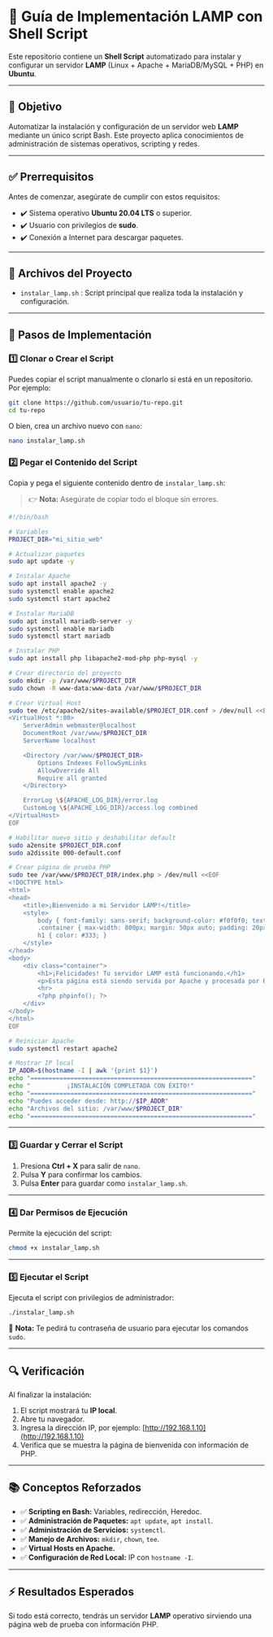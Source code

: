 # 📘 Guía de Implementación LAMP con Shell Script

Este repositorio contiene un **Shell Script** automatizado para instalar y configurar un servidor **LAMP** (Linux + Apache + MariaDB/MySQL + PHP) en **Ubuntu**.

---

## 🎯 Objetivo

Automatizar la instalación y configuración de un servidor web **LAMP** mediante un único script Bash. Este proyecto aplica conocimientos de administración de sistemas operativos, scripting y redes.

---

## ✅ Prerrequisitos

Antes de comenzar, asegúrate de cumplir con estos requisitos:

- ✔️ Sistema operativo **Ubuntu 20.04 LTS** o superior.
- ✔️ Usuario con privilegios de **sudo**.
- ✔️ Conexión a Internet para descargar paquetes.

---

## 📂 Archivos del Proyecto

- `instalar_lamp.sh` : Script principal que realiza toda la instalación y configuración.

---

## 🚀 Pasos de Implementación

### 1️⃣ Clonar o Crear el Script

Puedes copiar el script manualmente o clonarlo si está en un repositorio. Por ejemplo:

```bash
git clone https://github.com/usuario/tu-repo.git
cd tu-repo
```

O bien, crea un archivo nuevo con `nano`:

```bash
nano instalar_lamp.sh
```

### 2️⃣ Pegar el Contenido del Script

Copia y pega el siguiente contenido dentro de `instalar_lamp.sh`:

> 👉 **Nota:** Asegúrate de copiar todo el bloque sin errores.

```bash
#!/bin/bash

# Variables
PROJECT_DIR="mi_sitio_web"

# Actualizar paquetes
sudo apt update -y

# Instalar Apache
sudo apt install apache2 -y
sudo systemctl enable apache2
sudo systemctl start apache2

# Instalar MariaDB
sudo apt install mariadb-server -y
sudo systemctl enable mariadb
sudo systemctl start mariadb

# Instalar PHP
sudo apt install php libapache2-mod-php php-mysql -y

# Crear directorio del proyecto
sudo mkdir -p /var/www/$PROJECT_DIR
sudo chown -R www-data:www-data /var/www/$PROJECT_DIR

# Crear Virtual Host
sudo tee /etc/apache2/sites-available/$PROJECT_DIR.conf > /dev/null <<EOF
<VirtualHost *:80>
    ServerAdmin webmaster@localhost
    DocumentRoot /var/www/$PROJECT_DIR
    ServerName localhost

    <Directory /var/www/$PROJECT_DIR>
        Options Indexes FollowSymLinks
        AllowOverride All
        Require all granted
    </Directory>

    ErrorLog \${APACHE_LOG_DIR}/error.log
    CustomLog \${APACHE_LOG_DIR}/access.log combined
</VirtualHost>
EOF

# Habilitar nuevo sitio y deshabilitar default
sudo a2ensite $PROJECT_DIR.conf
sudo a2dissite 000-default.conf

# Crear página de prueba PHP
sudo tee /var/www/$PROJECT_DIR/index.php > /dev/null <<EOF
<!DOCTYPE html>
<html>
<head>
    <title>¡Bienvenido a mi Servidor LAMP!</title>
    <style>
        body { font-family: sans-serif; background-color: #f0f0f0; text-align: center; }
        .container { max-width: 800px; margin: 50px auto; padding: 20px; background: #fff; border-radius: 8px; box-shadow: 0 2px 4px rgba(0,0,0,0.1); }
        h1 { color: #333; }
    </style>
</head>
<body>
    <div class="container">
        <h1>¡Felicidades! Tu servidor LAMP está funcionando.</h1>
        <p>Esta página está siendo servida por Apache y procesada por PHP.</p>
        <hr>
        <?php phpinfo(); ?>
    </div>
</body>
</html>
EOF

# Reiniciar Apache
sudo systemctl restart apache2

# Mostrar IP local
IP_ADDR=$(hostname -I | awk '{print $1}')
echo "============================================================="
echo "          ¡INSTALACIÓN COMPLETADA CON ÉXITO!"
echo "============================================================="
echo "Puedes acceder desde: http://$IP_ADDR"
echo "Archivos del sitio: /var/www/$PROJECT_DIR"
echo "============================================================="
```

---

### 3️⃣ Guardar y Cerrar el Script

1. Presiona **Ctrl + X** para salir de `nano`.
2. Pulsa **Y** para confirmar los cambios.
3. Pulsa **Enter** para guardar como `instalar_lamp.sh`.

---

### 4️⃣ Dar Permisos de Ejecución

Permite la ejecución del script:

```bash
chmod +x instalar_lamp.sh
```

---

### 5️⃣ Ejecutar el Script

Ejecuta el script con privilegios de administrador:

```bash
./instalar_lamp.sh
```

📌 **Nota:** Te pedirá tu contraseña de usuario para ejecutar los comandos `sudo`.

---

## 🔍 Verificación

Al finalizar la instalación:

1. El script mostrará tu **IP local**.
2. Abre tu navegador.
3. Ingresa la dirección IP, por ejemplo: [http://192.168.1.10](http://192.168.1.10)
4. Verifica que se muestra la página de bienvenida con información de PHP.

---

## 📚 Conceptos Reforzados

* ✅ **Scripting en Bash:** Variables, redirección, Heredoc.
* ✅ **Administración de Paquetes:** `apt update`, `apt install`.
* ✅ **Administración de Servicios:** `systemctl`.
* ✅ **Manejo de Archivos:** `mkdir`, `chown`, `tee`.
* ✅ **Virtual Hosts en Apache.**
* ✅ **Configuración de Red Local:** IP con `hostname -I`.

---

## ⚡ Resultados Esperados

Si todo está correcto, tendrás un servidor **LAMP** operativo sirviendo una página web de prueba con información PHP.
